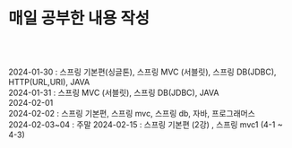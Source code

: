 <h1> 매일 공부한 내용 작성 </h1>
</br>
</br>

2024-01-30 : 스프링 기본편(싱글톤), 스프링 MVC (서블릿), 스프링 DB(JDBC), HTTP(URL,URI), JAVA <br>
2024-01-31 : 스프링 MVC (서블릿), 스프링 DB(JDBC), JAVA <br>
2024-02-01  <br>
2024-02-02 : 스프링 기본편, 스프링 mvc, 스프링 db, 자바, 프로그래머스 <br>
2024-02-03~04 : 주말
2024-02-15 : 스프링 기본편 (2강) , 스프링 mvc1 (4-1 ~ 4-3)







